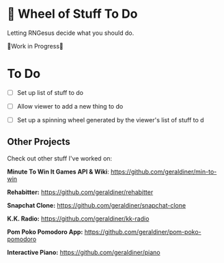 # 🎰 Wheel of Stuff To Do
Letting RNGesus decide what you should do.

🚧Work in Progress🚧
 
# To Do
* [ ] Set up list of stuff to do
* [ ] Allow viewer to add a new thing to do
* [ ] Set up a spinning wheel generated by the viewer's list of stuff to d




## Other Projects

Check out other stuff I've worked on:

**Minute To Win It Games API & Wiki**: https://github.com/geraldiner/min-to-win

**Rehabitter:** https://github.com/geraldiner/rehabitter

**Snapchat Clone:** https://github.com/geraldiner/snapchat-clone

**K.K. Radio:** https://github.com/geraldiner/kk-radio

**Pom Poko Pomodoro App:** https://github.com/geraldiner/pom-poko-pomodoro

**Interactive Piano:** https://github.com/geraldiner/piano
